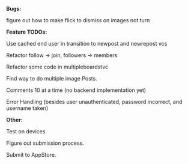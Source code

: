 **Bugs:**

figure out how to make flick to dismiss on images not turn

**Feature TODOs:**

Use cached end user in transition to newpost and newrepost vcs

Refactor follow -> join, followers -> members

Refactor some code in multipleboardstvc

Find way to do multiple image Posts.

Comments 10 at a time (no backend implementation yet)

Error Handling (besides user unauthenticated, password incorrect, and username taken)


**Other:**

Test on devices.

Figure out submission process.

Submit to AppStore.




